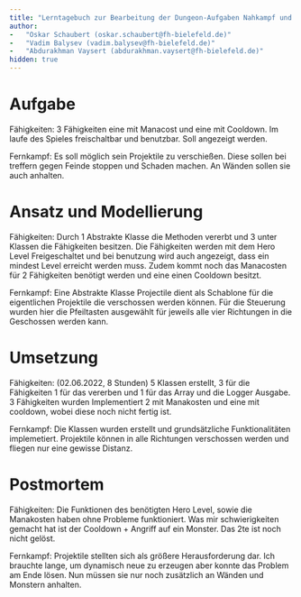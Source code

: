 ```yaml
---
title: "Lerntagebuch zur Bearbeitung der Dungeon-Aufgaben Nahkampf und Erfahrung"
author:
-   "Oskar Schaubert (oskar.schaubert@fh-bielefeld.de)"
-   "Vadim Balysev (vadim.balysev@fh-bielefeld.de)"
-   "Abdurakhman Vaysert (abdurakhman.vaysert@fh-bielefeld.de)"
hidden: true
---
```


<!--
Führen Sie zu jeder Woche zur Bearbeitung der Dungeon-Aufhaben ein
Lerntagebuch in Ihrem Team. Kopieren Sie dazu diese Vorlage und füllen
Sie den Kopf entsprechend aus.

Im Lerntagebuch sollen Sie Ihr Vorgehen bei der Bearbeitung der jeweiligen
Dungeon-Aufgaben vom ersten Schritt bis zur Abgabe der Lösung dokumentieren,
d.h. wie sind Sie die gestellte Aufgabe angegangen (und warum), was war
Ihr Plan und auf welche Probleme sind Sie bei der Umsetzung gestoßen und
wie haben Sie diese Probleme gelöst. Beachten Sie die vorgegebene Struktur.

Für jede Abgabe sollte ungefähr eine DIN-A4-Seite Text erstellt werden,
d.h. ca. 400 Wörter umfassen. Wer das Lerntagebuch nur ungenügend führt
oder es gar nicht mit abgibt, bekommt für die betreffende Abgabe 0 Punkte.

Checken Sie das Lerntagebuch mit in Ihr Projekt/Git-Repo ein.

Schreiben Sie den Text mit [Markdown](https://pandoc.org/MANUAL.html#pandocs-markdown).
Tipp: VSCode bringt einen vergleichsweise guten Markdown-Support (inkl. Preview)
bereits in der Grundinstallation mit.

Geben Sie das Lerntagebuch stets mit ab. Achtung: Wenn Sie Abbildungen
einbetten (etwa UML-Diagramme), denken Sie daran, diese auch abzugeben!
-->


# Aufgabe

<!--
Bitte hier die zu lösende Aufgabe kurz in eigenen Worten beschreiben.
-->

Fähigkeiten:
3 Fähigkeiten eine mit Manacost und eine mit Cooldown.
Im laufe des Spieles freischaltbar und benutzbar.
Soll angezeigt werden.

Fernkampf:
Es soll möglich sein Projektile zu verschießen.
Diese sollen bei treffern gegen Feinde stoppen und Schaden machen. An Wänden sollen sie auch anhalten.

# Ansatz und Modellierung

<!--
Bitte hier den Lösungsansatz kurz beschreiben:
-   Wie sollte die Aufgabe gelöst werden?
-   Welche Techniken wollten Sie einsetzen?
-   Wie sah Ihre Modellierung aus (UML-Diagramm)?
-   Worauf müssen Sie konkret achten?
-->

Fähigkeiten:
Durch 1 Abstrakte Klasse die Methoden vererbt und 3 unter Klassen die Fähigkeiten besitzen.
Die Fähigkeiten werden mit dem Hero Level Freigeschaltet und bei benutzung wird auch angezeigt, dass ein mindest 
Level erreicht werden muss. Zudem kommt noch das Manacosten für 2 Fähigkeiten benötigt werden und eine einen Cooldown besitzt.


Fernkampf:
Eine Abstrakte Klasse Projectile dient als Schablone für die eigentlichen Projektile die verschossen werden können.
Für die Steuerung wurden hier die Pfeiltasten ausgewählt für jeweils alle vier Richtungen in die Geschossen werden kann.

# Umsetzung

<!--
Bitte hier die Umsetzung der Lösung kurz beschreiben:
-   Was haben Sie gemacht,
-   an welchem Datum haben sie es gemacht,
-   wie lange hat es gedauert,
-   was war das Ergebnis?
-->

Fähigkeiten:
(02.06.2022, 8 Stunden)
5 Klassen erstellt, 3 für die Fähigkeiten 1 für das vererben und 1 für das Array und die Logger Ausgabe.
3 Fähigkeiten wurden Implementiert 2 mit Manakosten und eine mit cooldown, wobei diese noch nicht fertig ist.  

Fernkampf:
Die Klassen wurden erstellt und grundsätzliche Funktionalitäten implemetiert.
Projektile können in alle Richtungen verschossen werden und fliegen nur eine gewisse Distanz.


# Postmortem

<!--
Bitte blicken Sie auf die Aufgabe, Ihren Lösungsansatz und die Umsetzung
kritisch zurück:
-   Was hat funktioniert, was nicht? Würden Sie noch einmal so vorgehen?
-   Welche Probleme sind bei der Umsetzung Ihres Lösungsansatzes aufgetreten?
-   Wie haben Sie die Probleme letztlich gelöst?
-->

Fähigkeiten:
Die Funktionen des benötigten Hero Level, sowie die Manakosten haben ohne Probleme funktioniert.
Was mir schwierigkeiten gemacht hat ist der Cooldown + Angriff auf ein Monster.
Das 2te ist noch nicht gelöst.

Fernkampf:
Projektile stellten sich als größere Herausforderung dar.
Ich brauchte lange, um dynamisch neue zu erzeugen aber konnte das Problem am Ende lösen.
Nun müssen sie nur noch zusätzlich an Wänden und Monstern anhalten.

